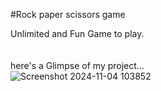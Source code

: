 #Rock paper scissors game

Unlimited and Fun Game to play.
<br><br><br>
here's a Glimpse of my project...<br>
![Screenshot 2024-11-04 103852](https://github.com/user-attachments/assets/09e1e815-9fe8-4f1c-ae64-d9b6e84f9459)
